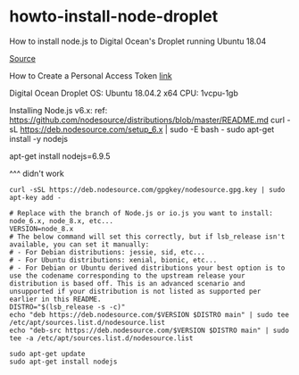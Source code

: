 # howto-install-node-droplet
How to install node.js to Digital Ocean's Droplet running Ubuntu 18.04

[Source](https://www.digitalocean.com/community/tutorials/how-to-set-up-a-node-js-application-for-production-on-ubuntu-18-04)

How to Create a Personal Access Token
[link](https://www.digitalocean.com/docs/api/create-personal-access-token/)

Digital Ocean Droplet
OS: Ubuntu 18.04.2 x64
CPU: 1vcpu-1gb

Installing Node.js v6.x:
ref: https://github.com/nodesource/distributions/blob/master/README.md
curl -sL https://deb.nodesource.com/setup_6.x | sudo -E bash -
sudo apt-get install -y nodejs

apt-get install nodejs=6.9.5

^^^ didn't work

```
curl -sSL https://deb.nodesource.com/gpgkey/nodesource.gpg.key | sudo apt-key add -
```

```
# Replace with the branch of Node.js or io.js you want to install: node_6.x, node_8.x, etc...
VERSION=node_8.x
# The below command will set this correctly, but if lsb_release isn't available, you can set it manually:
# - For Debian distributions: jessie, sid, etc...
# - For Ubuntu distributions: xenial, bionic, etc...
# - For Debian or Ubuntu derived distributions your best option is to use the codename corresponding to the upstream release your distribution is based off. This is an advanced scenario and unsupported if your distribution is not listed as supported per earlier in this README.
DISTRO="$(lsb_release -s -c)"
echo "deb https://deb.nodesource.com/$VERSION $DISTRO main" | sudo tee /etc/apt/sources.list.d/nodesource.list
echo "deb-src https://deb.nodesource.com/$VERSION $DISTRO main" | sudo tee -a /etc/apt/sources.list.d/nodesource.list
```
```
sudo apt-get update
sudo apt-get install nodejs
```
